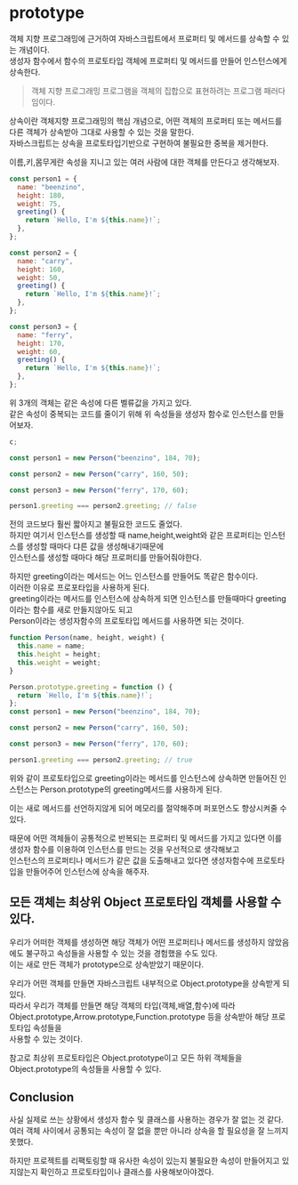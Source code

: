 # prototype

객체 지향 프로그래밍에 근거하여 자바스크립트에서 프로퍼티 및 메서드를 상속할 수 있는 개념이다.  
생성자 함수에서 함수의 프로토타입 객체에 프로퍼티 및 메서드를 만들어 인스턴스에게 상속한다.

> 객체 지향 프로그래밍
> 프로그램을 객체의 집합으로 표현하려는 프로그램 패러다임이다.

상속이란 객체지향 프로그래밍의 핵심 개념으로, 어떤 객체의 프로퍼티 또는 메서드를 다른 객체가 상속받아 그대로 사용할 수 있는 것을 말한다.  
자바스크립트는 상속을 프로토타입기반으로 구현하여 불필요한 중복을 제거한다.

이름,키,몸무게란 속성을 지니고 있는 여러 사람에 대한 객체를 만든다고 생각해보자.

```js
const person1 = {
  name: "beenzino",
  height: 180,
  weight: 75,
  greeting() {
    return `Hello, I'm ${this.name}!`;
  },
};

const person2 = {
  name: "carry",
  height: 160,
  weight: 50,
  greeting() {
    return `Hello, I'm ${this.name}!`;
  },
};

const person3 = {
  name: "ferry",
  height: 170,
  weight: 60,
  greeting() {
    return `Hello, I'm ${this.name}!`;
  },
};
```

위 3개의 객체는 같은 속성에 다른 벨류값을 가지고 있다.  
같은 속성이 중복되는 코드를 줄이기 위해 위 속성들을 생성자 함수로 인스턴스를 만들어보자.

```js
c;

const person1 = new Person("beenzino", 184, 70);

const person2 = new Person("carry", 160, 50);

const person3 = new Person("ferry", 170, 60);

person1.greeting === person2.greeting; // false
```

전의 코드보다 훨씬 짧아지고 불필요한 코드도 줄었다.  
하지만 여기서 인스턴스를 생성할 때 name,height,weight와 같은 프로퍼티는 인스턴스를 생성할 때마다 댜른 값을 생성해내기때문에  
 인스턴스를 생성할 때마다 해당 프로퍼티를 만들어줘야한다.

하지만 greeting이라는 메서드는 어느 인스턴스를 만들어도 똑같은 함수이다.  
이러한 이유로 프로포타입을 사용하게 된다.  
greeting이라는 메서드를 인스턴스에 상속하게 되면 인스턴스를 만들때마다 greeting이라는 함수를 새로 만들지않아도 되고  
 Person이라는 생성자함수의 프로토타입 메서드를 사용하면 되는 것이다.

```js
function Person(name, height, weight) {
  this.name = name;
  this.height = height;
  this.weight = weight;
}

Person.prototype.greeting = function () {
  return `Hello, I'm ${this.name}!`;
};
const person1 = new Person("beenzino", 184, 70);

const person2 = new Person("carry", 160, 50);

const person3 = new Person("ferry", 170, 60);

person1.greeting === person2.greeting; // true
```

위와 같이 프로토타입으로 greeting이라는 메서드를 인스턴스에 상속하면 만들어진 인스턴스는 Person.prototype의 greeting메서드를 사용하게 된다.

이는 새로 메서드를 선언하지않게 되어 메모리를 절약해주며 퍼포먼스도 향상시켜줄 수 있다.

때문에 어떤 객체들이 공통적으로 반복되는 프로퍼티 및 메서드를 가지고 있다면 이를 생성자 함수를 이용하여 인스턴스를 만드는 것을 우선적으로 생각해보고  
인스턴스의 프로퍼티나 메서드가 같은 값을 도출해내고 있다면 생성자함수에 프로토타입을 만들어주어 인스턴스에 상속을 해주자.

## 모든 객체는 최상위 Object 프로토타입 객체를 사용할 수 있다.

우리가 어떠한 객체를 생성하면 해당 객체가 어떤 프로퍼티나 메서드를 생성하지 않았음에도 불구하고 속성들을 사용할 수 있는 것을 경험했을 수도 있다.  
이는 새로 만든 객체가 prototype으로 상속받았기 때문이다.

우리가 어떤 객체를 만들면 자바스크립트 내부적으로 Object.prototype을 상속받게 되있다.  
따라서 우리가 객체를 만들면 해당 객체의 타입(객체,배열,함수)에 따라 Object.prototype,Arrow.prototype,Function.prototype 등을 상속받아 해당 프로토타입 속성들을  
사용할 수 있는 것이다.

참고로 최상위 프로토타입은 Object.prototype이고 모든 하위 객체들을 Object.prototype의 속성들을 사용할 수 있다.

## Conclusion

사실 실제로 쓰는 상황에서 생성자 함수 및 클래스를 사용하는 경우가 잘 없는 것 같다.  
여러 객체 사이에서 공통되는 속성이 잘 없을 뿐만 아니라 상속을 할 필요성을 잘 느끼지 못했다.

하지만 프로젝트를 리팩토링할 때 유사한 속성이 있는지 불필요한 속성이 만들어지고 있지않는지 확인하고 프로토타입이나 클래스를 사용해보아야겠다.
